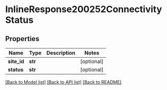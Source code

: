 # InlineResponse200252ConnectivityStatus

## Properties
Name | Type | Description | Notes
------------ | ------------- | ------------- | -------------
**site_id** | **str** |  | [optional] 
**status** | **str** |  | [optional] 

[[Back to Model list]](../README.md#documentation-for-models) [[Back to API list]](../README.md#documentation-for-api-endpoints) [[Back to README]](../README.md)

